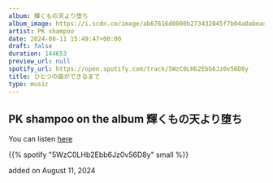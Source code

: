 ```yaml
---
album: 輝くもの天より堕ち
album_image: https://i.scdn.co/image/ab67616d0000b273432845f7b04a0abea4a1faaa
artist: PK shampoo
date: 2024-08-11 15:49:47+00:00
draft: false
duration: 144653
preview_url: null
spotify_url: https://open.spotify.com/track/5WzC0LHb2Ebb6Jz0v56D8y
title: ひとつの曲ができるまで
type: music
---
```



## PK shampoo on the album 輝くもの天より堕ち

You can listen [here](https://open.spotify.com/track/5WzC0LHb2Ebb6Jz0v56D8y)

{{% spotify "5WzC0LHb2Ebb6Jz0v56D8y" small %}}

added on August 11, 2024
